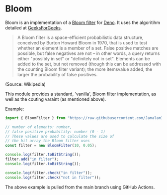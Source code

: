 # Bloom

Bloom is an implementation of a
[Bloom filter](https://en.wikipedia.org/wiki/Bloom_filter) for
[Deno](https://deno.land). It uses the algoritihm detailed at
[GeeksForGeeks](https://www.geeksforgeeks.org/bloom-filters-introduction-and-python-implementation/).

> A Bloom filter is a space-efficient probabilistic data structure, conceived by
> Burton Howard Bloom in 1970, that is used to test whether an element is a
> member of a set. False positive matches are possible, but false negatives are
> not – in other words, a query returns either "possibly in set" or "definitely
> not in set". Elements can be added to the set, but not removed (though this
> can be addressed with the counting Bloom filter variant); the more itemsvalue
> added, the larger the probability of false positives.

(Source: Wikipedia)

This module provides a standard, 'vanilla', Bloom filter implementation, as well
as the couting varaint (as mentioned above).

Example:

```ts
import { BloomFilter } from "https://raw.githubusercontent.com/Jamalam360/bloom/main/mod.ts";

// number of elements: number,
// false positive probability: number (0 - 1)
// These values are used to calculate the size of
// the bit array the Bloom filter uses
const filter = new BloomFilter(10, 0.05);

console.log(filter.toBitString());
filter.add("in filter");
console.log(filter.toBitString());

console.log(filter.check("in filter"));
console.log(filter.check("not in filter"));
```

The above example is pulled from the main branch using GitHub Actions.
